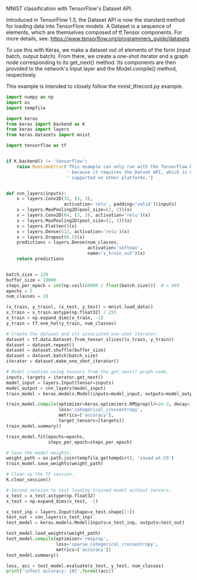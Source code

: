 MNIST classification with TensorFlow's Dataset API.

Introduced in TensorFlow 1.3, the Dataset API is now the
standard method for loading data into TensorFlow models.
A Dataset is a sequence of elements, which are themselves
composed of tf.Tensor components. For more details, see:
https://www.tensorflow.org/programmers_guide/datasets

To use this with Keras, we make a dataset out of elements
of the form (input batch, output batch). From there, we
create a one-shot iterator and a graph node corresponding
to its get_next() method. Its components are then provided
to the network's Input layer and the Model.compile() method,
respectively.

This example is intended to closely follow the
mnist_tfrecord.py example.


```python
import numpy as np
import os
import tempfile

import keras
from keras import backend as K
from keras import layers
from keras.datasets import mnist

import tensorflow as tf


if K.backend() != 'tensorflow':
    raise RuntimeError('This example can only run with the TensorFlow backend,'
                       ' because it requires the Datset API, which is not'
                       ' supported on other platforms.')


def cnn_layers(inputs):
    x = layers.Conv2D(32, (3, 3),
                      activation='relu', padding='valid')(inputs)
    x = layers.MaxPooling2D(pool_size=(2, 2))(x)
    x = layers.Conv2D(64, (3, 3), activation='relu')(x)
    x = layers.MaxPooling2D(pool_size=(2, 2))(x)
    x = layers.Flatten()(x)
    x = layers.Dense(512, activation='relu')(x)
    x = layers.Dropout(0.5)(x)
    predictions = layers.Dense(num_classes,
                               activation='softmax',
                               name='x_train_out')(x)
    return predictions


batch_size = 128
buffer_size = 10000
steps_per_epoch = int(np.ceil(60000 / float(batch_size)))  # = 469
epochs = 5
num_classes = 10

(x_train, y_train), (x_test, y_test) = mnist.load_data()
x_train = x_train.astype(np.float32) / 255
x_train = np.expand_dims(x_train, -1)
y_train = tf.one_hot(y_train, num_classes)

# Create the dataset and its associated one-shot iterator.
dataset = tf.data.Dataset.from_tensor_slices((x_train, y_train))
dataset = dataset.repeat()
dataset = dataset.shuffle(buffer_size)
dataset = dataset.batch(batch_size)
iterator = dataset.make_one_shot_iterator()

# Model creation using tensors from the get_next() graph node.
inputs, targets = iterator.get_next()
model_input = layers.Input(tensor=inputs)
model_output = cnn_layers(model_input)
train_model = keras.models.Model(inputs=model_input, outputs=model_output)

train_model.compile(optimizer=keras.optimizers.RMSprop(lr=2e-3, decay=1e-5),
                    loss='categorical_crossentropy',
                    metrics=['accuracy'],
                    target_tensors=[targets])
train_model.summary()

train_model.fit(epochs=epochs,
                steps_per_epoch=steps_per_epoch)

# Save the model weights.
weight_path = os.path.join(tempfile.gettempdir(), 'saved_wt.h5')
train_model.save_weights(weight_path)

# Clean up the TF session.
K.clear_session()

# Second session to test loading trained model without tensors.
x_test = x_test.astype(np.float32)
x_test = np.expand_dims(x_test, -1)

x_test_inp = layers.Input(shape=x_test.shape[1:])
test_out = cnn_layers(x_test_inp)
test_model = keras.models.Model(inputs=x_test_inp, outputs=test_out)

test_model.load_weights(weight_path)
test_model.compile(optimizer='rmsprop',
                   loss='sparse_categorical_crossentropy',
                   metrics=['accuracy'])
test_model.summary()

loss, acc = test_model.evaluate(x_test, y_test, num_classes)
print('\nTest accuracy: {0}'.format(acc))
```